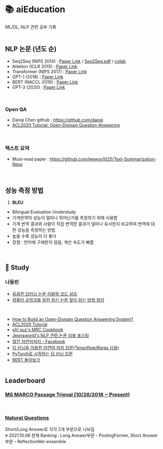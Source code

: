 # 📚 aiEducation
ML/DL, NLP 관련 공부 기록
<br><br>

## NLP 논문 (년도 순)
* Seq2Seq (NIPS 2014) : [Paper Link](https://arxiv.org/abs/1409.3215) / [Seq2Seq.pdf](https://github.com/jeewoo1025/aiEducation/files/7446757/Seq2Seq.pdf) / [colab](https://colab.research.google.com/drive/1Jg4AYB-Ku4tuSIRchU8REvwqlsfsPD81#scrollTo=1OSgbkh0Vkq7)
* Attetion (ICLR 2015) : [Paper Link]() 
* Transformer (NIPS 2017) : [Paper Link]() 
* GPT-1 (2018) : [Paper Link]() 
* BERT (NACCL 2019) : [Paper Link]() 
* GPT-3 (2020) : [Paper Link]() 
<br>

### Open QA
* Danqi Chen github : https://github.com/danqi
* [ACL2020 Tutorial: Open-Domain Question Answering](https://github.com/danqi/acl2020-openqa-tutorial) 
<br>

### 텍스트 요약 
* Must-read paper : https://github.com/jeewoo1025/Text-Summarization-Repo
<br>

## 성능 측정 방법
1. **BLEU** 
* Bilingual Evaluation Understudy
* 기계번역의 성능이 얼마나 뛰어난가를 측정하기 위해 사용함
* 기계 번역 결과와 사람이 직접 번역한 결과가 얼마나 유사한지 비교하여 번역에 대한 성능을 측정하는 방법
* 높을 수록 성능이 더 좋다
* 장점 : 언어에 구애받지 않음, 계산 속도가 빠름
<br>

##  📝  Study
### 나동빈
* [꼼꼼한 딥러닝 논문 리뷰와 코드 실습](https://github.com/ndb796/Deep-Learning-Paper-Review-and-Practice)
* [컴퓨터 공학과를 위한 최신 논문 찾아 읽는 방법 정리](https://www.youtube.com/watch?v=FPcdxHCxH_o)
<br>

* [How to Build an Open-Domain Question Answering System?](https://lilianweng.github.io/lil-log/2020/10/29/open-domain-question-answering.html#open-book-qa-retriever-reader)
* [ACL2020 Tutorial](https://github.com/danqi/acl2020-openqa-tutorial)
* [oh! suz's MRC Cookbook](https://www.ohsuz.dev/mrc-cookbook)
* [Jeonsworld's NLP 관련 논문 리뷰 포스팅](https://jeonsworld.github.io/)
* [월간 자연어처리 - Facebook](https://www.facebook.com/monthly.nlp?hc_ref=ART_4x3Knm-Y_6Rw38lFMtWmKZ8SdL4fWSzm2I9CiaYwJAtFIHk9mP_T7mK69NC8V2A&fref=nf&__xts__[0]=68.ARD8SbISh91tv-3NTdye910Za6oW4Nkfc9S3jAAX3n9xWPQjLdTDJA9eCQh_J10Y3ROSXAR5k_zgzd7q77OEgRaN0yMMkp4XdSPzROUANUkOJajbcUBhbaPtD_riFOG2cAWkFIAJ35CE3XQvrYj4246-Ggebd06AhnUK_WuOr-nZFECcT_txc0ekAqJC_OEvZaGzcYr8CwWwjCCYO2cg3reKqV6CrF2unShmou5PdNlmFzpiNrmYlltICYZxFX-mQdn0eBXJkpxKBr_b_pD1LnBO2e0QcFI_cC6plzalWQ3RbB6daGM)
* [딥 러닝을 이용한 자연어 처리 입문(Tensoflow/Keras 사용)](https://wikidocs.net/book/2155)
* [PyTorch로 시작하는 딥 러닝 입문](https://wikidocs.net/book/2788)
* [BERT 돌아보기](https://docs.likejazz.com/bert/)
<br><br>

## Leaderboard
### [MS MARCO Passage Trieval (10/26/2018 ~ Present)](microsoft.github.io/msmarco/)
<br>

### [Natural Questions](https://ai.google.com/research/NaturalQuestions/leaderboard)
Short/Long Answer로 각각 2개 부문으로 나눠짐 <br>
※ 2021.10.06 현재 Ranking : Long Answer부문 - PoolingFormer, Short Answer부문 - ReflectionNet-ensemble
<br>
